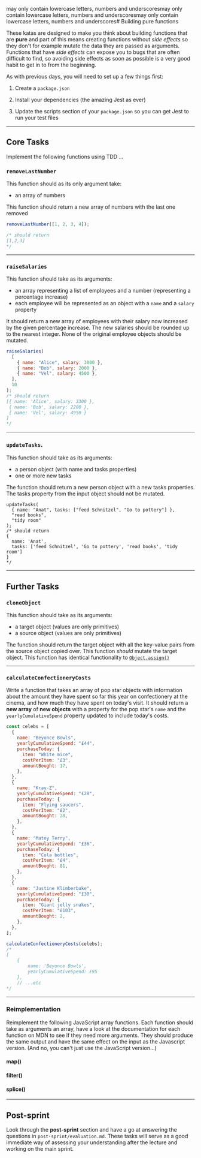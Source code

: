 may only contain lowercase letters, numbers and underscoresmay only contain lowercase letters, numbers and underscoresmay only contain lowercase letters, numbers and underscores# Building pure functions

These katas are designed to make you think about building functions that are **pure** and part of this means creating functions without _side effects_ so they don't for example mutate the data they are passed as arguments. Functions that have _side effects_ can expose you to bugs that are often difficult to find, so avoiding side effects as soon as possible is a very good habit to get in to from the beginning.

As with previous days, you will need to set up a few things first:

1. Create a `package.json`

2. Install your dependencies (the amazing Jest as ever)

3. Update the scripts section of your `package.json` so you can get Jest to run your test files

---

## Core Tasks

Implement the following functions using TDD ...

### `removeLastNumber`

This function should as its only argument take:

- an array of numbers

This function should return a new array of numbers with the last one removed

```js
removeLastNumber([1, 2, 3, 4]);

/* should return 
[1,2,3]
*/
```

---

### `raiseSalaries`

This function should take as its arguments:

- an array representing a list of employees and a number (representing a percentage increase)
- each employee will be represented as an object with a `name` and a `salary` property

It should return a new array of employees with their salary now increased by the given percentage increase. The new salaries should be rounded up to the nearest integer. None of the original employee objects should be mutated.

```js
raiseSalaries(
  [
    { name: "Alice", salary: 3000 },
    { name: "Bob", salary: 2000 },
    { name: "Vel", salary: 4500 },
  ],
  10
);
/* should return 
[{ name: 'Alice', salary: 3300 },
 { name: 'Bob', salary: 2200 }, 
 { name: 'Vel', salary: 4950 }
]
*/
```

---

### `updateTasks`.

This function should take as its arguments:

- a person object (with name and tasks properties)
- one or more new tasks

The function should return a new person object with a new tasks properties. The tasks property from the input object should not be mutated.

```js{ name: "Anat", tasks: ["feed Schnitzel", "Go to pottery"] }
updateTasks(
  { name: "Anat", tasks: ["feed Schnitzel", "Go to pottery"] },
  "read books",
  "tidy room"
);
/* should return
{
  name: 'Anat',
  tasks: ['feed Schnitzel', 'Go to pottery', 'read books', 'tidy room']
}
*/
```

---

## Further Tasks

### `cloneObject`

This function should take as its arguments:

- a target object (values are only primitives)
- a source object (values are only primitives)

The function should return the target object with all the key-value pairs from the source object copied over. This function _should_ mutate the target object. This function has identical functionality to [`Object.assign()`](https://developer.mozilla.org/en-US/docs/Web/JavaScript/Reference/Global_Objects/Object/assign)

---

### `calculateConfectioneryCosts`

Write a function that takes an array of pop star objects with information about the amount they have spent so far this year on confectionery at the cinema, and how much they have spent on today's visit. It should return a **new array** of **new objects** with a property for the pop star's `name` and the `yearlyCumulativeSpend` property updated to include today's costs.

```js
const celebs = [
  {
    name: "Beyonce Bowls",
    yearlyCumulativeSpend: "£44",
    purchaseToday: {
      item: "White mice",
      costPerItem: "£3",
      amountBought: 17,
    },
  },
  {
    name: "Kray-Z",
    yearlyCumulativeSpend: "£28",
    purchaseToday: {
      item: "Flying saucers",
      costPerItem: "£2",
      amountBought: 28,
    },
  },
  {
    name: "Matey Terry",
    yearlyCumulativeSpend: "£36",
    purchaseToday: {
      item: "Cola bottles",
      costPerItem: "£4",
      amountBought: 81,
    },
  },
  {
    name: "Justine Klimberbake",
    yearlyCumulativeSpend: "£30",
    purchaseToday: {
      item: "Giant jelly snakes",
      costPerItem: "£103",
      amountBought: 2,
    },
  },
];

calculateConfectioneryCosts(celebs);
/*
[
    {
        name: 'Beyonce Bowls',
        yearlyCumulativeSpend: £95
    },
    // ...etc
*/
```

---

### Reimplementation

Reimplement the following JavaScript array functions. Each function should take as arguments an array, have a look at the documentation for each function on MDN to see if they need more arguments. They should produce the same output and have the same effect on the input as the Javascript version. (And no, you can't just use the JavaScript version...)

#### map()

#### filter()

#### splice()

---

## Post-sprint

Look through the **post-sprint** section and have a go at answering the questions in `post-sprint/evaluation.md`. These tasks will serve as a good immediate way of assessing your understanding after the lecture and working on the main sprint.
